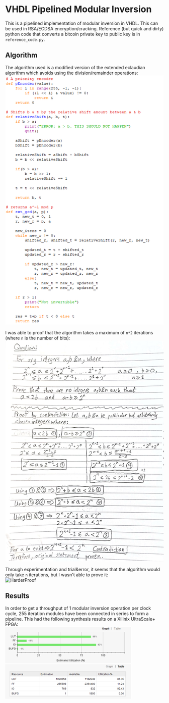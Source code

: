 # VHDL Pipelined Modular Inversion

This is a pipelined implementation of modular inversion in VHDL. This can be used in RSA/ECDSA encryption/cracking. Reference (but quick and dirty) python code that converts a bitcoin private key to public key is in `reference_code.py`.

## Algorithm
The algorithm used is a modified version of the extended eclaudian algorithm which avoids using the division/remainder operations:  
![Algorithm](images/algo.png)

I was able to proof that the algorithm takes a maximum of `n*2` iterations (where `n` is the number of bits):  
![Proof](images/proof.jpg)

Through experimentation and trial&error, it seems that the algorithm would only take `n` iterations, but I wasn't able to prove it:  
![HarderProof](images/harder_proof.jpg)

## Results
In order to get a throughput of 1 modular inversion operation per clock cycle, 255 iteration modules have been connected in series to form a pipeline. This had the following synthesis results on a Xilinix UltraScale+ FPGA:  
![Screenshot](images/graph.png)
![Screenshot](images/table.png)
